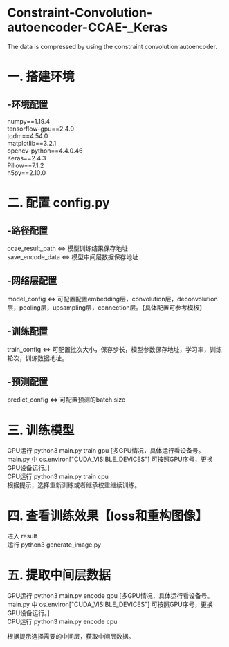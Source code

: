 # Constraint-Convolution-autoencoder-CCAE-_Keras
The data is compressed by using the constraint convolution autoencoder.


# 一. 搭建环境
## -环境配置
numpy==1.19.4  
tensorflow-gpu==2.4.0  
tqdm==4.54.0  
matplotlib==3.2.1  
opencv-python==4.4.0.46  
Keras==2.4.3  
Pillow==7.1.2  
h5py==2.10.0  

# 二. 配置 config.py
## -路径配置
ccae_result_path <=> 模型训练结果保存地址  
save_encode_data <=> 模型中间层数据保存地址  

## -网络层配置
model_config <=> 可配置配置embedding层，convolution层，deconvolution层，pooling层，upsampling层，connection层。【具体配置可参考模板】  

## -训练配置
train_config <=> 可配置批次大小，保存步长，模型参数保存地址，学习率，训练轮次，训练数据地址。  

## -预测配置
predict_config <=> 可配置预测的batch size  

# 三. 训练模型
GPU运行 python3 main.py train gpu [多GPU情况，具体运行看设备号。main.py 中 os.environ["CUDA_VISIBLE_DEVICES"] 可按照GPU序号，更换GPU设备运行。]  
CPU运行 python3 main.py train cpu  
根据提示，选择重新训练或者继承权重继续训练。  

# 四. 查看训练效果【loss和重构图像】
进入 result  
运行 python3 generate_image.py  

# 五. 提取中间层数据
GPU运行 python3 main.py encode gpu [多GPU情况，具体运行看设备号。main.py 中 os.environ["CUDA_VISIBLE_DEVICES"] 可按照GPU序号，更换GPU设备运行。]  
CPU运行 python3 main.py encode cpu  

根据提示选择需要的中间层，获取中间层数据。  
